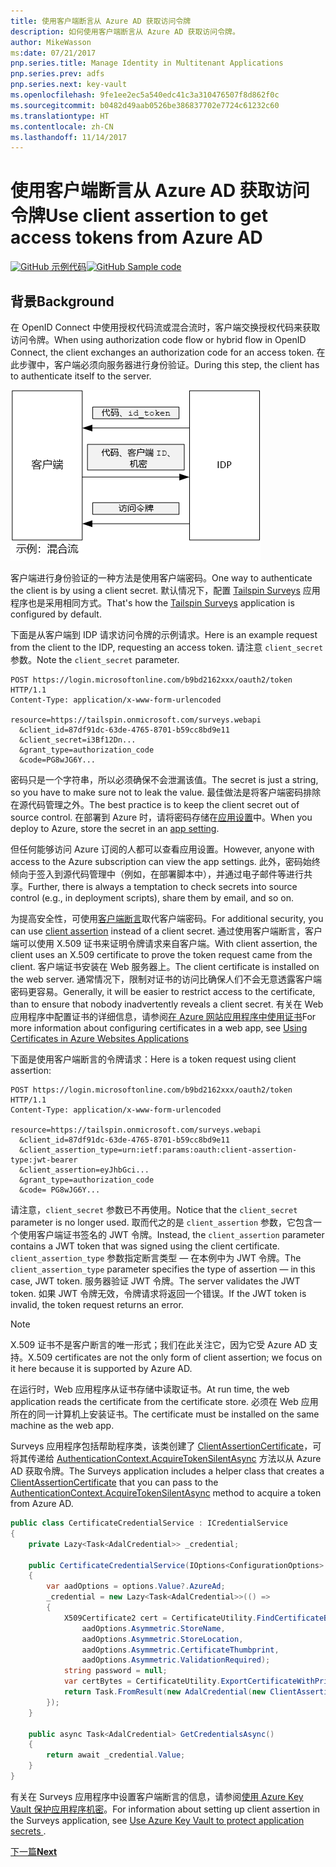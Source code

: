 ```yaml
---
title: 使用客户端断言从 Azure AD 获取访问令牌
description: 如何使用客户端断言从 Azure AD 获取访问令牌。
author: MikeWasson
ms:date: 07/21/2017
pnp.series.title: Manage Identity in Multitenant Applications
pnp.series.prev: adfs
pnp.series.next: key-vault
ms.openlocfilehash: 9fe1ee2ec5a540edc41c3a310476507f8d862f0c
ms.sourcegitcommit: b0482d49aab0526be386837702e7724c61232c60
ms.translationtype: HT
ms.contentlocale: zh-CN
ms.lasthandoff: 11/14/2017
---
```

# <a name="use-client-assertion-to-get-access-tokens-from-azure-ad"></a><span data-ttu-id="bc080-103">使用客户端断言从 Azure AD 获取访问令牌</span><span class="sxs-lookup"><span data-stu-id="bc080-103">Use client assertion to get access tokens from Azure AD</span></span>

<span data-ttu-id="bc080-104">[![GitHub](../_images/github.png) 示例代码][sample application]</span><span class="sxs-lookup"><span data-stu-id="bc080-104">[![GitHub](../_images/github.png) Sample code][sample application]</span></span>

## <a name="background"></a><span data-ttu-id="bc080-105">背景</span><span class="sxs-lookup"><span data-stu-id="bc080-105">Background</span></span>
<span data-ttu-id="bc080-106">在 OpenID Connect 中使用授权代码流或混合流时，客户端交换授权代码来获取访问令牌。</span><span class="sxs-lookup"><span data-stu-id="bc080-106">When using authorization code flow or hybrid flow in OpenID Connect, the client exchanges an authorization code for an access token.</span></span> <span data-ttu-id="bc080-107">在此步骤中，客户端必须向服务器进行身份验证。</span><span class="sxs-lookup"><span data-stu-id="bc080-107">During this step, the client has to authenticate itself to the server.</span></span>

![客户端机密](./images/client-secret.png)

<span data-ttu-id="bc080-109">客户端进行身份验证的一种方法是使用客户端密码。</span><span class="sxs-lookup"><span data-stu-id="bc080-109">One way to authenticate the client is by using a client secret.</span></span> <span data-ttu-id="bc080-110">默认情况下，配置 [Tailspin Surveys][Surveys] 应用程序也是采用相同方式。</span><span class="sxs-lookup"><span data-stu-id="bc080-110">That's how the [Tailspin Surveys][Surveys] application is configured by default.</span></span>

<span data-ttu-id="bc080-111">下面是从客户端到 IDP 请求访问令牌的示例请求。</span><span class="sxs-lookup"><span data-stu-id="bc080-111">Here is an example request from the client to the IDP, requesting an access token.</span></span> <span data-ttu-id="bc080-112">请注意 `client_secret` 参数。</span><span class="sxs-lookup"><span data-stu-id="bc080-112">Note the `client_secret` parameter.</span></span>

```
POST https://login.microsoftonline.com/b9bd2162xxx/oauth2/token HTTP/1.1
Content-Type: application/x-www-form-urlencoded

resource=https://tailspin.onmicrosoft.com/surveys.webapi
  &client_id=87df91dc-63de-4765-8701-b59cc8bd9e11
  &client_secret=i3Bf12Dn...
  &grant_type=authorization_code
  &code=PG8wJG6Y...
```

<span data-ttu-id="bc080-113">密码只是一个字符串，所以必须确保不会泄漏该值。</span><span class="sxs-lookup"><span data-stu-id="bc080-113">The secret is just a string, so you have to make sure not to leak the value.</span></span> <span data-ttu-id="bc080-114">最佳做法是将客户端密码排除在源代码管理之外。</span><span class="sxs-lookup"><span data-stu-id="bc080-114">The best practice is to keep the client secret out of source control.</span></span> <span data-ttu-id="bc080-115">在部署到 Azure 时，请将密码存储在[应用设置][configure-web-app]中。</span><span class="sxs-lookup"><span data-stu-id="bc080-115">When you deploy to Azure, store the secret in an [app setting][configure-web-app].</span></span>

<span data-ttu-id="bc080-116">但任何能够访问 Azure 订阅的人都可以查看应用设置。</span><span class="sxs-lookup"><span data-stu-id="bc080-116">However, anyone with access to the Azure subscription can view the app settings.</span></span> <span data-ttu-id="bc080-117">此外，密码始终倾向于签入到源代码管理中（例如，在部署脚本中），并通过电子邮件等进行共享。</span><span class="sxs-lookup"><span data-stu-id="bc080-117">Further, there is always a temptation to check secrets into source control (e.g., in deployment scripts), share them by email, and so on.</span></span>

<span data-ttu-id="bc080-118">为提高安全性，可使用[客户端断言]取代客户端密码。</span><span class="sxs-lookup"><span data-stu-id="bc080-118">For additional security, you can use [client assertion] instead of a client secret.</span></span> <span data-ttu-id="bc080-119">通过使用客户端断言，客户端可以使用 X.509 证书来证明令牌请求来自客户端。</span><span class="sxs-lookup"><span data-stu-id="bc080-119">With client assertion, the client uses an X.509 certificate to prove the token request came from the client.</span></span> <span data-ttu-id="bc080-120">客户端证书安装在 Web 服务器上。</span><span class="sxs-lookup"><span data-stu-id="bc080-120">The client certificate is installed on the web server.</span></span> <span data-ttu-id="bc080-121">通常情况下，限制对证书的访问比确保人们不会无意透露客户端密码更容易。</span><span class="sxs-lookup"><span data-stu-id="bc080-121">Generally, it will be easier to restrict access to the certificate, than to ensure that nobody inadvertently reveals a client secret.</span></span> <span data-ttu-id="bc080-122">有关在 Web 应用程序中配置证书的详细信息，请参阅[在 Azure 网站应用程序中使用证书][using-certs-in-websites]</span><span class="sxs-lookup"><span data-stu-id="bc080-122">For more information about configuring certificates in a web app, see [Using Certificates in Azure Websites Applications][using-certs-in-websites]</span></span>

<span data-ttu-id="bc080-123">下面是使用客户端断言的令牌请求：</span><span class="sxs-lookup"><span data-stu-id="bc080-123">Here is a token request using client assertion:</span></span>

```
POST https://login.microsoftonline.com/b9bd2162xxx/oauth2/token HTTP/1.1
Content-Type: application/x-www-form-urlencoded

resource=https://tailspin.onmicrosoft.com/surveys.webapi
  &client_id=87df91dc-63de-4765-8701-b59cc8bd9e11
  &client_assertion_type=urn:ietf:params:oauth:client-assertion-type:jwt-bearer
  &client_assertion=eyJhbGci...
  &grant_type=authorization_code
  &code= PG8wJG6Y...
```

<span data-ttu-id="bc080-124">请注意，`client_secret` 参数已不再使用。</span><span class="sxs-lookup"><span data-stu-id="bc080-124">Notice that the `client_secret` parameter is no longer used.</span></span> <span data-ttu-id="bc080-125">取而代之的是 `client_assertion` 参数，它包含一个使用客户端证书签名的 JWT 令牌。</span><span class="sxs-lookup"><span data-stu-id="bc080-125">Instead, the `client_assertion` parameter contains a JWT token that was signed using the client certificate.</span></span> <span data-ttu-id="bc080-126">`client_assertion_type` 参数指定断言类型 &mdash; 在本例中为 JWT 令牌。</span><span class="sxs-lookup"><span data-stu-id="bc080-126">The `client_assertion_type` parameter specifies the type of assertion &mdash; in this case, JWT token.</span></span> <span data-ttu-id="bc080-127">服务器验证 JWT 令牌。</span><span class="sxs-lookup"><span data-stu-id="bc080-127">The server validates the JWT token.</span></span> <span data-ttu-id="bc080-128">如果 JWT 令牌无效，令牌请求将返回一个错误。</span><span class="sxs-lookup"><span data-stu-id="bc080-128">If the JWT token is invalid, the token request returns an error.</span></span>

> [!NOTE]
> <span data-ttu-id="bc080-129">X.509 证书不是客户断言的唯一形式；我们在此关注它，因为它受 Azure AD 支持。</span><span class="sxs-lookup"><span data-stu-id="bc080-129">X.509 certificates are not the only form of client assertion; we focus on it here because it is supported by Azure AD.</span></span>
> 
> 

<span data-ttu-id="bc080-130">在运行时，Web 应用程序从证书存储中读取证书。</span><span class="sxs-lookup"><span data-stu-id="bc080-130">At run time, the web application reads the certificate from the certificate store.</span></span> <span data-ttu-id="bc080-131">必须在 Web 应用所在的同一计算机上安装证书。</span><span class="sxs-lookup"><span data-stu-id="bc080-131">The certificate must be installed on the same machine as the web app.</span></span>

<span data-ttu-id="bc080-132">Surveys 应用程序包括帮助程序类，该类创建了 [ClientAssertionCertificate](/dotnet/api/microsoft.identitymodel.clients.activedirectory.clientassertioncertificate)，可将其传递给 [AuthenticationContext.AcquireTokenSilentAsync](/dotnet/api/microsoft.identitymodel.clients.activedirectory.authenticationcontext.acquiretokensilentasync) 方法以从 Azure AD 获取令牌。</span><span class="sxs-lookup"><span data-stu-id="bc080-132">The Surveys application includes a helper class that creates a [ClientAssertionCertificate](/dotnet/api/microsoft.identitymodel.clients.activedirectory.clientassertioncertificate) that you can pass to the [AuthenticationContext.AcquireTokenSilentAsync](/dotnet/api/microsoft.identitymodel.clients.activedirectory.authenticationcontext.acquiretokensilentasync) method to acquire a token from Azure AD.</span></span>

```csharp
public class CertificateCredentialService : ICredentialService
{
    private Lazy<Task<AdalCredential>> _credential;

    public CertificateCredentialService(IOptions<ConfigurationOptions> options)
    {
        var aadOptions = options.Value?.AzureAd;
        _credential = new Lazy<Task<AdalCredential>>(() =>
        {
            X509Certificate2 cert = CertificateUtility.FindCertificateByThumbprint(
                aadOptions.Asymmetric.StoreName,
                aadOptions.Asymmetric.StoreLocation,
                aadOptions.Asymmetric.CertificateThumbprint,
                aadOptions.Asymmetric.ValidationRequired);
            string password = null;
            var certBytes = CertificateUtility.ExportCertificateWithPrivateKey(cert, out password);
            return Task.FromResult(new AdalCredential(new ClientAssertionCertificate(aadOptions.ClientId, new X509Certificate2(certBytes, password))));
        });
    }

    public async Task<AdalCredential> GetCredentialsAsync()
    {
        return await _credential.Value;
    }
}
```

<span data-ttu-id="bc080-133">有关在 Surveys 应用程序中设置客户端断言的信息，请参阅[使用 Azure Key Vault 保护应用程序机密][key vault]。</span><span class="sxs-lookup"><span data-stu-id="bc080-133">For information about setting up client assertion in the Surveys application, see [Use Azure Key Vault to protect application secrets ][key vault].</span></span>

<span data-ttu-id="bc080-134">[下一篇][key vault]</span><span class="sxs-lookup"><span data-stu-id="bc080-134">[**Next**][key vault]</span></span>

<!-- Links -->
[configure-web-app]: /azure/app-service-web/web-sites-configure/
[azure-management-portal]: https://portal.azure.com
[客户端断言]: https://tools.ietf.org/html/rfc7521
[client assertion]: https://tools.ietf.org/html/rfc7521
[key vault]: key-vault.md
[Setup-KeyVault]: https://github.com/mspnp/multitenant-saas-guidance/blob/master/scripts/Setup-KeyVault.ps1
[Surveys]: tailspin.md
[using-certs-in-websites]: https://azure.microsoft.com/blog/using-certificates-in-azure-websites-applications/

[sample application]: https://github.com/mspnp/multitenant-saas-guidance
